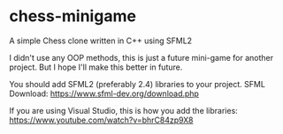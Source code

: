 # chess-minigame

A simple Chess clone written in C++ using SFML2

I didn't use any OOP methods, this is just a future mini-game for another project. But I hope I'll make this better in future.

You should add SFML2 (preferably 2.4) libraries to your project. SFML Download: https://www.sfml-dev.org/download.php

If you are using Visual Studio, this is how you add the libraries: https://www.youtube.com/watch?v=bhrC84zp9X8
